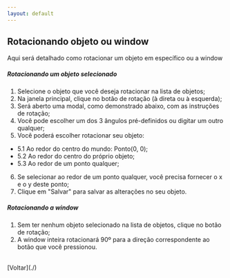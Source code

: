 ```yaml
---
layout: default
---
```


## Rotacionando objeto ou window

Aqui será detalhado como rotacionar um objeto em específico ou a window

##### Rotacionando um objeto selecionado
1. Selecione o objeto que você deseja rotacionar na lista de objetos;
2. Na janela principal, clique no botão de rotação (à direta ou à esquerda);
3. Será aberto uma modal, como demonstrado abaixo, com as instruções de rotação;
4. Você pode escolher um dos 3 ângulos pré-definidos ou digitar um outro qualquer;
5. Você poderá escolher rotacionar seu objeto:
- 5.1 Ao redor do centro do mundo: Ponto(0, 0);
- 5.2 Ao redor do centro do próprio objeto;
- 5.3 Ao redor de um ponto qualquer;
6. Se selecionar ao redor de um ponto qualquer, você precisa fornecer o x e o y deste ponto;
7. Clique em "Salvar" para salvar as alterações no seu objeto.



##### Rotacionando a window
1. Sem ter nenhum objeto selecionado na lista de objetos, clique no botão de rotação;
2. A window inteira rotacionará 90º para a direção correspondente ao botão que você pressionou.


<br>
[Voltar](./)
